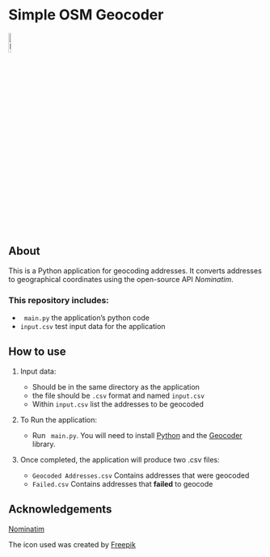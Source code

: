 # Simple OSM Geocoder
<img alt="Icon" src="https://i.imgur.com/PUq3bS8.png" width="10%"></img>

## About
This is a Python application for geocoding addresses. 
It converts addresses to geographical coordinates using the open-source API *Nominatim*. 

### This repository includes:
- ``` main.py``` the application’s python code  
- ```input.csv``` test input data for the application 

## How to use 
1. Input data:
	- Should be in the same directory as the application
	- the file should be ```.csv``` format and named ```input.csv```
 	- Within ```input.csv``` list the addresses to be geocoded
  
  
2. To Run the application:
    - Run ``` main.py```. You will need to install [Python]( https://www.python.org/downloads/) and the [Geocoder]( https://pypi.org/project/geocoder/) library.


3. Once completed, the application will produce two .csv files: 
    - ```Geocoded Addresses.csv``` Contains addresses that were geocoded
    - ```Failed.csv``` Contains addresses that **failed** to geocode 

## Acknowledgements 
[Nominatim](https://nominatim.org/)

The icon used was created by [Freepik](https://www.freepik.com/) 



